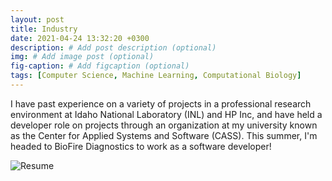 ```yaml
---
layout: post
title: Industry
date: 2021-04-24 13:32:20 +0300
description: # Add post description (optional)
img: # Add image post (optional)
fig-caption: # Add figcaption (optional)
tags: [Computer Science, Machine Learning, Computational Biology]
---
```


I have past experience on a variety of projects in a professional research environment at Idaho National Laboratory (INL) and HP Inc, and have held a developer role on projects through an organization at my university known as the Center for Applied Systems and Software (CASS). This summer, I'm headed to BioFire Diagnostics to work as a software developer!


![Resume]({{site.baseurl}}/assets/img/resume.jpg)
